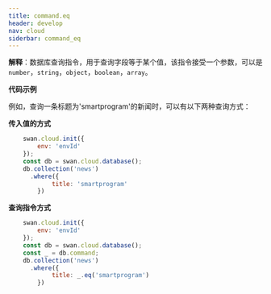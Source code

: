 ```yaml
---
title: command.eq
header: develop
nav: cloud
siderbar: command_eq
---
```


 
**解释**：数据库查询指令，用于查询字段等于某个值，该指令接受一个参数，可以是`number`，`string`，`object`，`boolean`，`array`。

**代码示例**

例如，查询一条标题为'smartprogram'的新闻时，可以有以下两种查询方式：

**传入值的方式**

```js
    swan.cloud.init({
        env: 'envId'
    });
    const db = swan.cloud.database();
    db.collection('news')
      .where({
            title: 'smartprogram'
        })
```

**查询指令方式**

```js
    swan.cloud.init({
        env: 'envId'
    });
    const db = swan.cloud.database();
    const _ = db.command;
    db.collection('news')
      .where({
            title: _.eq('smartprogram')
        })
```

